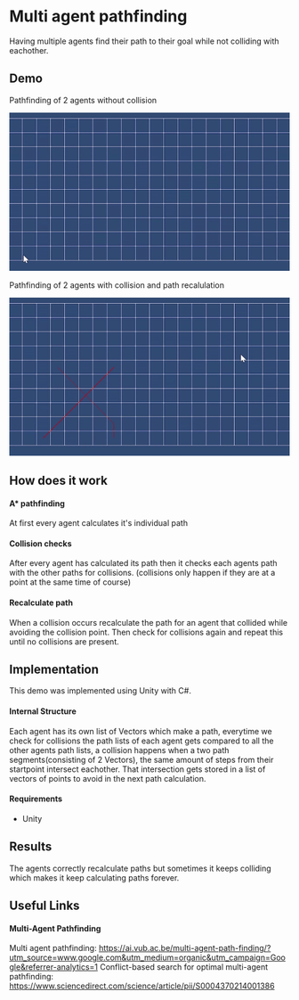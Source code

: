 # Multi agent pathfinding

Having multiple agents find their path to their goal while not colliding with eachother.

## Demo

Pathfinding of 2 agents without collision

![Demo - No Collision](./NoCol.gif)

Pathfinding of 2 agents with collision and path recalulation

![Demo - Collision](./Col.gif)




## How does it work

#### A* pathfinding

At first every agent calculates it's individual path 


#### Collision checks

After every agent has calculated its path then it checks each agents path with the other paths for collisions. (collisions only happen if they are at a point at the same time of course)


#### Recalculate path

When a collision occurs recalculate the path for an agent that collided while avoiding the collision point. Then check for collisions again and repeat this until no collisions are present.



## Implementation

This demo was implemented using Unity with C#.


#### Internal Structure

Each agent has its own list of Vectors which make a path, everytime we check for collisions the path lists of each agent gets compared to all the other agents path lists, a collision happens when a two path segments(consisting of 2 Vectors), the same amount of steps from their startpoint intersect eachother. That intersection gets stored in a list of vectors of points to avoid in the next path calculation.

#### Requirements

- Unity

## Results

The agents correctly recalculate paths but sometimes it keeps colliding which makes it keep calculating paths forever.

## Useful Links

#### Multi-Agent Pathfinding
Multi agent pathfinding:
https://ai.vub.ac.be/multi-agent-path-finding/?utm_source=www.google.com&utm_medium=organic&utm_campaign=Google&referrer-analytics=1
Conflict-based search for optimal multi-agent pathfinding: https://www.sciencedirect.com/science/article/pii/S0004370214001386